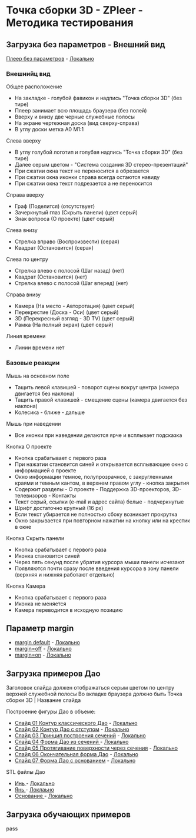# Точка сборки 3D - ZPleer - Методика тестирования

## Загрузка без параметров - Внешний вид

[Плеер без параметров](https://headfire.github.io/zpoint/zpleer/index.html) - [Локально](http://zpoint.localhost/zpleer/index.html)

### Внешнийц вид

Общее расположение
- На закладке - голубой фавикон и надпись "Точка сборки 3D" (без тире)
- Плеер занимает всю площадь браузера (без полей)
- Вверху и внизу две черные служебные полосы
- На экране чертежная доска (вид сверху-справа) 
- В углу доски метка A0 M1:1

Слева вверху
- В углу голубой логотип и голубая надпись "Точка сборки 3D" (без тире) 
- Далее серым цветом - "Система создания 3D стерео-презентаций"
- При сжатии окна текст не переносится а обрезается
- При сжатии окна иконки справа всегда остаются навиду
- При сжатии окна текст подрезается а не переносится


Справа вверху
- Граф (Поделится) (отсутствует)
- Зачеркнутый глаз (Скрыть панели) (цвет серый)
- Знак вопроса (О проекте)  (цвет серый)

Слева внизу
- Стрелка вправо (Воспроизвести) (серая)
- Квадрат (Остановится) (серая)

Слева по центру
- Стрелка влево с полосой (Шаг назад) (нет)
- Квадрат (Остановится) (нет)
- Стрелка влево с полосой (Шаг вперед) (нет)

Справа внизу
- Камера (На место - Авторотация) (цвет серый)
- Перекрестие (Доска - Оси) (цвет серый)
- 3D (Перекресный взгляд - 3D TV) (цвет серый)
- Рамка (На полный экран) (цвет серый)

Линия времени
- Линии времени нет



### Базовые реакции

Мышь на основном поле
- Тащить левой клавишей - поворот сцены вокруг центра (камера двигается без наклона)
- Тащить правой клавишей - смещение сцены (камера двигается без наклона)
- Колесика - ближе - дальше


Мышь при наведении
- Все иконки при наведении делаются ярче и всплывает подсказка

Кнопка О проекте
- Кнопка срабатывает с первого раза
- При нажатии становится синей и открывается всплывающее окно с информацией о проекте
- Окно информации темное, полупрозрачное, с закругленными краями и темным кантом, в верхнем правом углу - кнопка закрытия
- Содержит разделы - О проекте - Поддержка 3D-проекторов, 3D-телевизоров - Контакты 
- Текст серый, ссылки (e-mail и адрес сайта) белые - подчеркнутые
- Шрифт достаточно крупный (16 px)
- Если текст убирается не полностью сбоку возникает прокрутка
- Окно закрывается при повторном нажатии на кнопку или на крестик в окне

Кнопка Скрыть панели
- Кнопка срабатывает с первого раза
- Иконка становится синей
- Через пять секунд после убратия курсора мыши панели исчезают
- Появляются почти сразу после введения курсора в зону панели (верхняя и нижняя работают отдельно)

Кнопка Камера
- Кнопка срабатывает с первого раза
- Иконка не меняется
- Камера переводится в исходную позицию


## Параметр margin

- [margin default](https://headfire.github.io/zpoint/zpleer/index.html) - [Локально]( http://zpoint.localhost/zpleer/index.html)
- [margin=off]( https://headfire.github.io/zpoint/zpleer/index.html?margin=off) - [Локально ]( http://zpoint.localhost/zpleer/index.html?margin=off)
- [margin=on]( https://headfire.github.io/zpoint/zpleer/index.html?margin=on) - [Локально ]( http://zpoint.localhost/zpleer/index.html?margin=on)



## Загрузка примеров Дао

Заголовок слайда должен отображаться серым цветом по центру верхней служебной полосы
Во вкладке браузера должно быть Точка сборки 3D | Название слайда

Построение фигуры Дао в объеме:
- [Слайд 01 Контур классического Дао](https://headfire.github.io/zpoint/zpleer/index.html?paper=dao&slide=slide_01_DaoClassic) - [Локально](http://zpoint.localhost/zpleer/index.html?paper=dao&slide=slide_01_DaoClassic)
- [Слайд 02 Контур Дао с отступом](https://headfire.github.io/zpoint/zpleer/index.html?paper=dao&slide=slide_02_DaoConcept) - [Локально](http://zpoint.localhost/zpleer/index.html?paper=dao&slide=slide_02_DaoConcept)
- [Слайд 03 Принцип построения сечений](https://headfire.github.io/zpoint/zpleer/index.html?paper=dao&slide=slide_03_DaoSecPrincipe) - [Локально](http://zpoint.localhost/zpleer/index.html?paper=dao&slide=slide_03_DaoSecPrincipe)
- [Слайд 04 Форма Дао из сечений ](https://headfire.github.io/zpoint/zpleer/index.html?paper=dao&slide=slide_04_DaoManySec) - [Локально](http://zpoint.localhost/zpleer/index.html?paper=dao&slide=slide_04_DaoManySec)
- [Слайд 05 Протягивание поверхности через сечения](https://headfire.github.io/zpoint/zpleer/index.html?paper=dao&slide=slide_05_DaoSkinning) - [Локально](http://zpoint.localhost/zpleer/index.html?paper=dao&slide=slide_05_DaoSkinning)
- [Слайд 06 Окончательная форма Дао](https://headfire.github.io/zpoint/zpleer/index.html?paper=dao&slide=slide_06_DaoComplete) - [Локально](http://zpoint.localhost/zpleer/index.html?paper=dao&slide=slide_06_DaoComplete)
- [Слайд 07 Форма Дао с основанием](https://headfire.github.io/zpoint/zpleer/index.html?paper=dao&slide=slide_07_DaoWithCase) - [Локально](http://zpoint.localhost/zpleer/index.html?paper=dao&slide=slide_07_DaoWithCase)

STL файлы Дао 
- [ Инь ]( https://headfire.github.io/zpoint/zpleer/slides/dao/slide_07_DaoWithCase/exp_001_shape.stl ) - [ Локально ]( http://zpoint.localhost/zpleer/slides/dao/slide_07_DaoWithCase/exp_001_shape.stl )
- [ Янь ]( https://headfire.github.io/zpoint/zpleer/slides/dao/slide_07_DaoWithCase/exp_002_shape.stl ) - [ Локлаьно ]( http://zpoint.localhost/zpleer/slides/dao/slide_07_DaoWithCase/exp_002_shape.stl )
- [ Основание ]( https://headfire.github.io/zpoint/zpleer/slides/dao/slide_07_DaoWithCase/exp_003_shape.stl ) - [ Локально ]( http://zpoint.localhost/zpleer/slides/dao/slide_07_DaoWithCase/exp_003_shape.stl )

## Загрузка обучающих примеров 

pass



